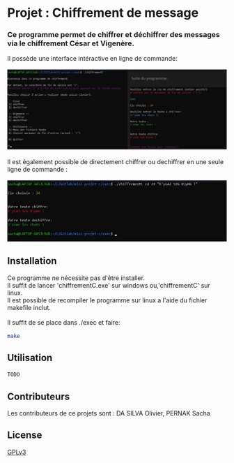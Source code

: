 # Projet : Chiffrement de message

<h3>Ce programme permet de chiffrer et déchiffrer des messages via le chiffrement César et Vigenère.</h2>

<p>Il possède une interface intéractive en ligne de commande:
<br><br>
<img src="./ressources/icli.jpg" alt="Exemple d'usage en interface intéractive" width="800"/>
<br><br>
Il est également possible de directement chiffrer ou dechiffrer en une seule ligne de commande :
<br><br>
<img src="./ressources/scl.jpg" alt="Exemple d'usage ligne de commande seule" width="800"/></p>


## Installation

Ce programme ne nécessite pas d'être installer. 
<br>Il suffit de lancer 'chiffrementC.exe' sur windows ou,'chiffrementC' sur linux.
<br>Il est possible de recompiler le programme sur linux a l'aide du fichier makefile inclut. 
<br><br>Il suffit de se place dans ./exec et faire:
```bash
make
```

## Utilisation

```bash
TODO
```

## Contributeurs

Les contributeurs de ce projets sont : 
DA SILVA Olivier, PERNAK Sacha

## License

[GPLv3](https://www.gnu.org/licenses/gpl-3.0.fr.html)
